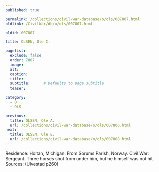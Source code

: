```yaml
---
published: true

permalink: /collections/civil-war-database/o/ols/007807.html
oldlink: /CivilWar/db/o/ols/007807.html

oldid: 007807

title: OLSEN, Ole C.

pagelist:
  exclude: false
  order: 7807
  image: 
  alt:
  caption:
  title:
  subtitle:      # Defaults to page subtitle
  teaser:

category: 
  - O 
  - OLS

previous:
  title: OLSEN, Ole A.
  url: /collections/civil-war-database/o/ols/007806.html  
next:
  title: OLSEN, Ole E.
  url: /collections/civil-war-database/o/ols/007808.html   
---
```

Residence: Holtan, Michigan. From Sorums Parish, Norway. Civil War: Sergeant. Three horses shot from under him, but he himself was not hit. Sources: (Ulvestad p260)